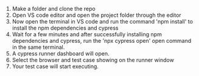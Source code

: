 1. Make a folder and clone the repo
2. Open VS code editor and open the project folder through the editor
3. Now open the terminal in VS code and run the command 'npm install' to install the npm dependencies and cypress
4. Wait for a few minutes and after successfully installing npm dependencies and cypress, run the 'npx cypress open' open command in    the same terminal.
5. A cypress runner dashboard will open.
6. Select the browser and test case showing on the runner window
7. Your test case will start executing.